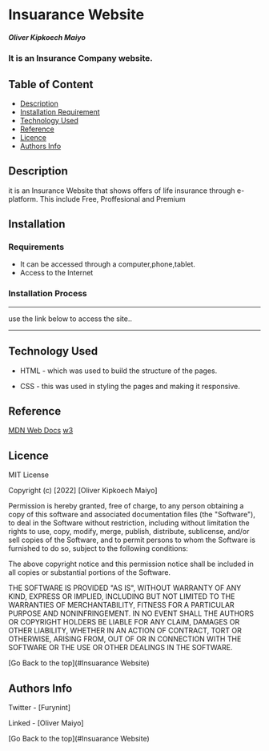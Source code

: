 # Insuarance Website


##### Oliver Kipkoech Maiyo



### It is an Insurance Company website.


## Table of Content

+ [Description](#description)
+ [Installation Requirement](#Installation)
+ [Technology Used](#technology-used)
+ [Reference](#reference)
+ [Licence](#licence)
+ [Authors Info](#author-Info)

## Description
<p>it is an Insurance Website that shows offers of life insurance through e-platform. This include Free, Proffesional and Premium</p>

## Installation

### Requirements

* It can be accessed through a computer,phone,tablet.
* Access to the Internet

### Installation Process
****
use the link below to access the site..

****

## Technology Used
* HTML - which was used to build the structure of the pages.

* CSS - this was used in styling the pages and making it responsive.


## Reference
<a href="https://developer.mozilla.org/en-US/">MDN Web Docs</a>
<a href="https://www.w3schools.com/">w3</a>

## Licence

MIT License

Copyright (c) [2022] [Oliver Kipkoech Maiyo]

Permission is hereby granted, free of charge, to any person obtaining a copy
of this software and associated documentation files (the "Software"), to deal
in the Software without restriction, including without limitation the rights
to use, copy, modify, merge, publish, distribute, sublicense, and/or sell
copies of the Software, and to permit persons to whom the Software is
furnished to do so, subject to the following conditions:

The above copyright notice and this permission notice shall be included in all
copies or substantial portions of the Software.

THE SOFTWARE IS PROVIDED "AS IS", WITHOUT WARRANTY OF ANY KIND, EXPRESS OR
IMPLIED, INCLUDING BUT NOT LIMITED TO THE WARRANTIES OF MERCHANTABILITY,
FITNESS FOR A PARTICULAR PURPOSE AND NONINFRINGEMENT. IN NO EVENT SHALL THE
AUTHORS OR COPYRIGHT HOLDERS BE LIABLE FOR ANY CLAIM, DAMAGES OR OTHER
LIABILITY, WHETHER IN AN ACTION OF CONTRACT, TORT OR OTHERWISE, ARISING FROM,
OUT OF OR IN CONNECTION WITH THE SOFTWARE OR THE USE OR OTHER DEALINGS IN THE
SOFTWARE.

[Go Back to the top](#Insuarance Website)

## Authors Info



Twitter - [Furynint]

Linked - [Oliver Maiyo]

[Go Back to the top](#Insuarance Website)







